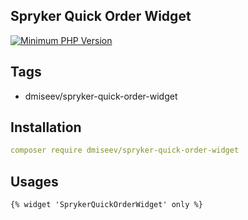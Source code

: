 ## Spryker Quick Order Widget

[![Minimum PHP Version](https://img.shields.io/badge/php-%3E%3D%207.2-8892BF.svg)](https://php.net/)

## Tags

 * dmiseev/spryker-quick-order-widget

## Installation

```yaml
composer require dmiseev/spryker-quick-order-widget
```

## Usages

```
{% widget 'SprykerQuickOrderWidget' only %}
```
